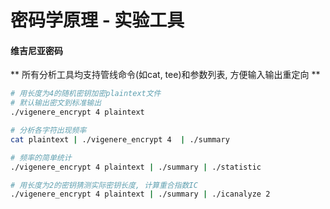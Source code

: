 密码学原理 - 实验工具
===

#### 维吉尼亚密码

** 所有分析工具均支持管线命令(如cat, tee)和参数列表, 方便输入输出重定向 **

```sh
# 用长度为4的随机密钥加密plaintext文件
# 默认输出密文到标准输出
./vigenere_encrypt 4 plaintext

# 分析各字符出现频率
cat plaintext | ./vigenere_encrypt 4  | ./summary

# 频率的简单统计
./vigenere_encrypt 4 plaintext | ./summary | ./statistic

# 用长度为2的密钥猜测实际密钥长度, 计算重合指数IC
./vigenere_encrypt 4 plaintext | ./summary | ./icanalyze 2
```
